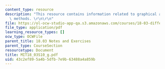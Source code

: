 ```yaml
---
content_type: resource
description: "This resource contains information related to graphical and numerical\
  \ methods. \r\n\r\n"
file: https://ol-ocw-studio-app-qa.s3.amazonaws.com/courses/18-03-differential-equations-spring-2010/43c2ef895a4b5dfb7e9b63488a4a859b_MIT18_03S10_g.pdf
file_type: application/pdf
learning_resource_types: []
ocw_type: OCWFile
parent_title: 18.03 Notes and Exercises
parent_type: CourseSection
resourcetype: Document
title: MIT18_03S10_g.pdf
uid: 43c2ef89-5a4b-5dfb-7e9b-63488a4a859b
---
```

